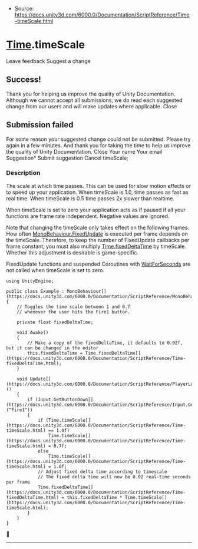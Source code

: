 * Source: https://docs.unity3d.com/6000.0/Documentation/ScriptReference/Time-timeScale.html

#  [Time](https://docs.unity3d.com/6000.0/Documentation/ScriptReference/Time.html).timeScale
Leave feedback
Suggest a change
## Success!
Thank you for helping us improve the quality of Unity Documentation. Although we cannot accept all submissions, we do read each suggested change from our users and will make updates where applicable.
Close
## Submission failed
For some reason your suggested change could not be submitted. Please <a>try again</a> in a few minutes. And thank you for taking the time to help us improve the quality of Unity Documentation.
Close
Your name Your email Suggestion* Submit suggestion
Cancel
timeScale; 
### Description
The scale at which time passes.
This can be used for slow motion effects or to speed up your application. When timeScale is 1.0, time passes as fast as real time. When timeScale is 0.5 time passes 2x slower than realtime.  
  
When timeScale is set to zero your application acts as if paused if all your functions are frame rate independent. Negative values are ignored.  
  
Note that changing the timeScale only takes effect on the following frames. How often [MonoBehaviour.FixedUpdate](https://docs.unity3d.com/6000.0/Documentation/ScriptReference/MonoBehaviour.FixedUpdate.html) is executed per frame depends on the timeScale. Therefore, to keep the number of FixedUpdate callbacks per frame constant, you must also multiply [Time.fixedDeltaTime](https://docs.unity3d.com/6000.0/Documentation/ScriptReference/Time-fixedDeltaTime.html) by timeScale. Whether this adjustment is desirable is game-specific.  
  
FixedUpdate functions and suspended Coroutines with [WaitForSeconds](https://docs.unity3d.com/6000.0/Documentation/ScriptReference/WaitForSeconds.html) are not called when timeScale is set to zero. 
```
using UnityEngine;  
  
public class Example : MonoBehaviour[](https://docs.unity3d.com/6000.0/Documentation/ScriptReference/MonoBehaviour.html)
{
    // Toggles the time scale between 1 and 0.7
    // whenever the user hits the Fire1 button.  
  
    private float fixedDeltaTime;  
  
    void Awake()
    {
        // Make a copy of the fixedDeltaTime, it defaults to 0.02f, but it can be changed in the editor
        this.fixedDeltaTime = Time.fixedDeltaTime[](https://docs.unity3d.com/6000.0/Documentation/ScriptReference/Time-fixedDeltaTime.html);
    }  
  
    void Update[](https://docs.unity3d.com/6000.0/Documentation/ScriptReference/PlayerLoop.Update.html)()
    {
        if (Input.GetButtonDown[](https://docs.unity3d.com/6000.0/Documentation/ScriptReference/Input.GetButtonDown.html)("Fire1"))
        {
            if (Time.timeScale[](https://docs.unity3d.com/6000.0/Documentation/ScriptReference/Time-timeScale.html) == 1.0f)
                Time.timeScale[](https://docs.unity3d.com/6000.0/Documentation/ScriptReference/Time-timeScale.html) = 0.7f;
            else
                Time.timeScale[](https://docs.unity3d.com/6000.0/Documentation/ScriptReference/Time-timeScale.html) = 1.0f;
            // Adjust fixed delta time according to timescale
            // The fixed delta time will now be 0.02 real-time seconds per frame
            Time.fixedDeltaTime[](https://docs.unity3d.com/6000.0/Documentation/ScriptReference/Time-fixedDeltaTime.html) = this.fixedDeltaTime * Time.timeScale[](https://docs.unity3d.com/6000.0/Documentation/ScriptReference/Time-timeScale.html);
        }
    }
}

```

* * *
